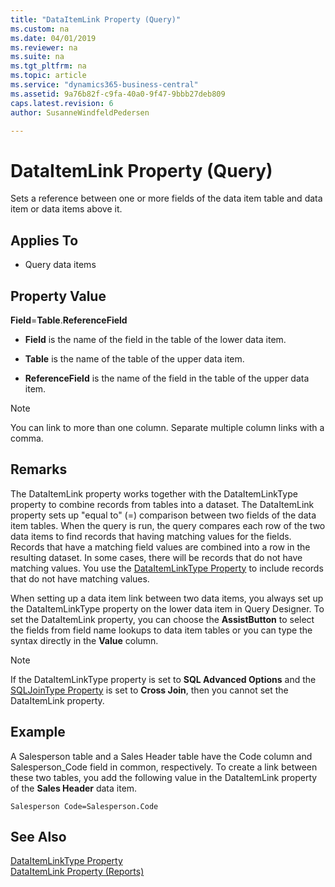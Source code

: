 ```yaml
---
title: "DataItemLink Property (Query)"
ms.custom: na
ms.date: 04/01/2019
ms.reviewer: na
ms.suite: na
ms.tgt_pltfrm: na
ms.topic: article
ms.service: "dynamics365-business-central"
ms.assetid: 9a76b82f-c9fa-40a0-9f47-9bbb27deb809
caps.latest.revision: 6
author: SusanneWindfeldPedersen

---
```


# DataItemLink Property (Query)
Sets a reference between one or more fields of the data item table and data item or data items above it.  
  
## Applies To  
  
- Query data items  
  
## Property Value  
 **Field**=**Table**.**ReferenceField**  
  
- **Field** is the name of the field in the table of the lower data item.  
  
- **Table** is the name of the table of the upper data item.  
  
- **ReferenceField** is the name of the field in the table of the upper data item.  
  
> [!NOTE]  
> You can link to more than one column. Separate multiple column links with a comma.
  
## Remarks  
The DataItemLink property works together with the DataItemLinkType property to combine records from tables into a dataset. The DataItemLink property sets up "equal to" (=) comparison between two fields of the data item tables. When the query is run, the query compares each row of the two data items to find records that having matching values for the fields. Records that have a matching field values are combined into a row in the resulting dataset. In some cases, there will be records that do not have matching values. You use the [DataItemLinkType Property](devenv-dataitemlink-type-property.md) to include records that do not have matching values. <!-- For more information about data item links, see [Understanding Data Item Links](Understanding-Data-Item-Links.md).  -->
  
 When setting up a data item link between two data items, you always set up the DataItemLinkType property on the lower data item in Query Designer. To set the DataItemLink property, you can choose the **AssistButton** to select the fields from field name lookups to data item tables or you can type the syntax directly in the **Value** column.  
  
> [!NOTE]  
>  If the DataItemLinkType property is set to **SQL Advanced Options** and the [SQLJoinType Property](devenv-sql-join-type-property.md) is set to **Cross Join**, then you cannot set the DataItemLink property. <!-- For more information about cross joins, see [SQL Advanced Options for Data Item Link Types](SQL-Advanced-Options-for-Data-Item-Link-Types.md).  -->
  
## Example  
 A Salesperson table and a Sales Header table have the Code column and Salesperson\_Code field in common, respectively. To create a link between these two tables, you add the following value in the DataItemLink property of the **Sales Header** data item.  
  
```  
Salesperson Code=Salesperson.Code  
```  

  
## See Also  
[DataItemLinkType Property](devenv-dataitemlink-type-property.md)      
[DataItemLink Property (Reports)](devenv-dataitemlink-reports-property.md)  
